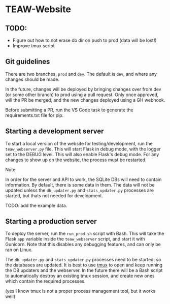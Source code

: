 # TEAW-Website


## TODO:
- Figure out how to not erase db dir on push to prod (data will be lost!)
- Improve tmux script


## Git guidelines
There are two branches, `prod` and `dev`. The default is `dev`, and where any changes should be made. 

In the future, changes will be deployed by bringing changes over from dev (or some other branch) to prod using a pull request.
Only once approved, will the PR be merged, and the new changes deployed using a GH webhook. 

Before submitting a PR, run the VS Code task to generate the requirements.txt file for pip.


## Starting a development server
To start a local version of the website for testing/development, run the
`teaw_webserver.py` file. This will start Flask in debug mode, with the logger set
to the DEBUG level. This will also enable Flask's debug mode. For any changes to show
up on the website, the process must be restarted.

> [!NOTE]
> In order for the server and API to work, the SQLite DBs will need to contain information. By default, there is some 
data in them. The data will not be updated unless the `db_updater.py` and `stats_updater.py` processes are started, 
but thats not needed for development. 

TODO: add the example data.



## Starting a production server
To deploy the server, run the `run_prod.sh` script with Bash. This will take the Flask `app` variable inside the
`teaw_webserver` script, and start it with Gunicorn. Note that this disables any debugging features, and can only be ran on Linux.

The `db_updater.py` and `stats_updater.py` processes need to be started, so the databases are updated. It is best to use 
[tmux](https://github.com/tmux/tmux?tab=readme-ov-file#welcome-to-tmux) to open and keep running the DB updaters and the webserver.
In the future there will be a Bash script to automatically destroy an existing tmux session, and create new ones which contain the 
required processes.

(yes I know tmux is not a proper process management tool, but it works well)